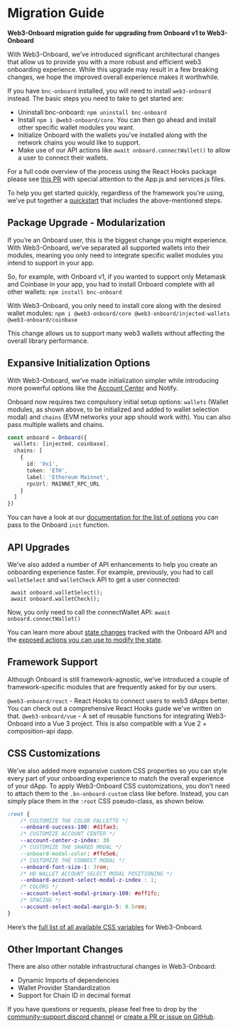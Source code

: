 # Migration Guide

**Web3-Onboard migration guide for upgrading from Onboard v1 to Web3-Onboard**

With Web3-Onboard, we’ve introduced significant architectural changes that allow us to provide you with a more robust and efficient web3 onboarding experience. While this upgrade may result in a few breaking changes, we hope the improved overall experience makes it worthwhile.

If you have `bnc-onboard` installed, you will need to install `web3-onboard` instead. The basic steps you need to take to get started are:

- Uninstall bnc-onboard: `npm uninstall bnc-onboard`
- Install `npm i @web3-onboard/core`. You can then go ahead and install other specific wallet modules you want.
- Initialize Onboard with the wallets you’ve installed along with the network chains you would like to support.
- Make use of our API actions like `await onboard.connectWallet()` to allow a user to connect their wallets.

For a full code overview of the process using the React Hooks package please see [this PR](https://github.com/blocknative/react-demo/pull/160/files) with special attention to the App.js and services.js files.

To help you get started quickly, regardless of the framework you're using, we’ve put together a [quickstart](https://docs.blocknative.com/onboard#quickstart) that includes the above-mentioned steps.

## Package Upgrade - Modularization

If you’re an Onboard user, this is the biggest change you might experience. With Web3-Onboard, we’ve separated all supported wallets into their modules, meaning you only need to integrate specific wallet modules you intend to support in your app.

So, for example, with Onboard v1, if you wanted to support only Metamask and Coinbase in your app, you had to install Onboard complete with all other wallets: `npm install bnc-onboard`

With Web3-Onboard, you only need to install core along with the desired wallet modules: `npm i @web3-onboard/core @web3-onboard/injected-wallets @web3-onboard/coinbase`

This change allows us to support many web3 wallets without affecting the overall library performance.

## Expansive Initialization Options

With Web3-Onboard, we’ve made initialization simpler while introducing more powerful options like the [Account Center](https://www.blocknative.com/blog/multichain-and-multiwallet-account-management-on-your-dapp-with-account-center) and Notify.

Onboard now requires two compulsory initial setup options: `wallets` (Wallet modules, as shown above, to be initialized and added to wallet selection modal) and `chains` (EVM networks your app should work with). You can also pass multiple wallets and chains.

```typescript
const onboard = Onboard({
  wallets: [injected, coinbase],
  chains: [
    {
      id: '0x1',
      token: 'ETH',
      label: 'Ethereum Mainnet',
      rpcUrl: MAINNET_RPC_URL
    }
  ]
})
```

You can have a look at our [documentation for the list of options](https://docs.blocknative.com/onboard/core#initialization) you can pass to the Onboard `init` function.

## API Upgrades

We've also added a number of API enhancements to help you create an onboarding experience faster. For example, previously, you had to call `walletSelect` and `walletCheck` API to get a user connected:

```
 await onboard.walletSelect();
 await onboard.walletCheck();
```

Now, you only need to call the connectWallet API: `await onboard.connectWallet()`

You can learn more about [state changes](https://docs.blocknative.com/onboard/core#state) tracked with the Onboard API and the [exposed actions you can use to modify the state](https://docs.blocknative.com/onboard/core#actions-to-modify-state).

## Framework Support

Although Onboard is still framework-agnostic, we’ve introduced a couple of framework-specific modules that are frequently asked for by our users.

`@web3-onboard/react` - React Hooks to connect users to web3 dApps better. You can check out a comprehensive React Hooks guide we've written on that.
`@web3-onboard/vue` - A set of reusable functions for integrating Web3-Onboard into a Vue 3 project. This is also compatible with a Vue 2 + composition-api dapp.

## CSS Customizations

We've also added more expansive custom CSS properties so you can style every part of your onboarding experience to match the overall experience of your dApp. To apply Web3-Onboard CSS customizations, you don't need to attach them to the `.bn-onboard-custom` class like before. Instead, you can simply place them in the `:root` CSS pseudo-class, as shown below.

```css
:root {
    /* CUSTOMIZE THE COLOR PALLETTE */
    --onboard-success-100: #d1fae3;
    /* CUSTOMIZE ACCOUNT CENTER */
    --account-center-z-index: 30
    /* CUSTOMIZE THE SHARED MODAL */
    --onboard-modal-color: #ffe5e6;
    /* CUSTOMIZE THE CONNECT MODAL */
    --onboard-font-size-1: 3rem;
    /* HD WALLET ACCOUNT SELECT MODAL POSITIONING */
    --onboard-account-select-modal-z-index : 1;
    /* COLORS */
    --account-select-modal-primary-100: #eff1fc;
    /* SPACING */
    --account-select-modal-margin-5: 0.5rem;
}
```

Here’s the [full list of all available CSS variables](https://docs.blocknative.com/onboard/core#custom-styling) for Web3-Onboard.

## Other Important Changes

There are also other notable infrastructural changes in Web3-Onboard:

- Dynamic Imports of dependencies
- Wallet Provider Standardization
- Support for Chain ID in decimal format

If you have questions or requests, please feel free to drop by the [community-support discord channel](https://discord.com/channels/542403978693050389/542406894677917699) or [create a PR or issue on GitHub](https://github.com/blocknative/web3-onboard/issues/new/choose).
